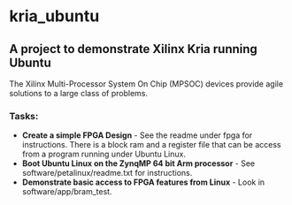 # kria_ubuntu
## A project to demonstrate Xilinx Kria running Ubuntu

The Xilinx Multi-Processor System On Chip (MPSOC) devices provide agile solutions to a large class of problems.

### Tasks:
- **Create a simple FPGA Design** - See the readme under fpga for instructions.  There is a block ram and a register file that can be access from a program running under Ubuntu Linux.
- **Boot Ubuntu Linux on the ZynqMP 64 bit Arm processor** - See software/petalinux/readme.txt for instructions.
- **Demonstrate basic access to FPGA features from Linux** - Look in software/app/bram_test.

